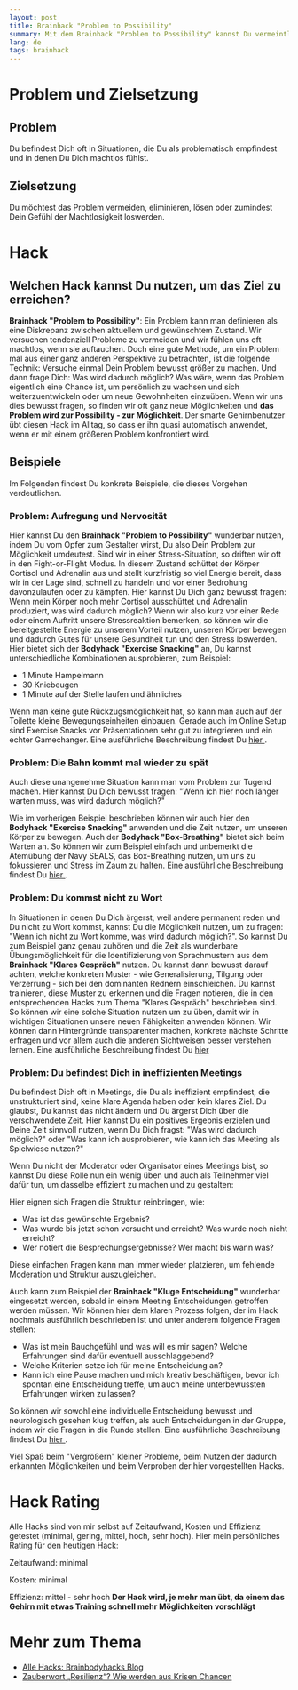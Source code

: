 ```yaml
---
layout: post
title: Brainhack "Problem to Possibility"
summary: Mit dem Brainhack "Problem to Possibility" kannst Du vermeintliche Probleme in Möglichkeiten verwandeln.
lang: de
tags: brainhack
---
```


# Problem und Zielsetzung

## Problem
Du befindest Dich oft in Situationen, die Du als problematisch empfindest und in denen Du Dich machtlos fühlst.

## Zielsetzung
Du möchtest das Problem vermeiden, eliminieren, lösen oder zumindest Dein Gefühl der Machtlosigkeit loswerden.

# Hack

## Welchen Hack kannst Du nutzen, um das Ziel zu erreichen?
**Brainhack "Problem to Possibility"**:
Ein Problem kann man definieren als eine Diskrepanz zwischen aktuellem und gewünschtem Zustand. Wir versuchen tendenziell Probleme zu vermeiden und wir fühlen uns oft machtlos, wenn sie auftauchen.
Doch eine gute Methode, um ein Problem mal aus einer ganz anderen Perspektive zu betrachten, ist die folgende Technik:
Versuche einmal Dein Problem bewusst größer zu machen. Und dann frage Dich: Was wird dadurch möglich?
Was wäre, wenn das Problem eigentlich eine Chance ist, um persönlich zu wachsen und sich weiterzuentwickeln oder um neue Gewohnheiten einzuüben.
Wenn wir uns dies bewusst fragen, so finden wir oft ganz neue Möglichkeiten und **das Problem wird zur Possibility - zur Möglichkeit**.
Der smarte Gehirnbenutzer übt diesen Hack im Alltag, so dass er ihn quasi automatisch anwendet, wenn er mit einem größeren Problem konfrontiert wird.

## Beispiele
Im Folgenden findest Du konkrete Beispiele, die dieses Vorgehen verdeutlichen.

### Problem: Aufregung und Nervosität
Hier kannst Du den **Brainhack "Problem to Possibility"** wunderbar nutzen, indem Du vom Opfer zum Gestalter wirst, Du also Dein Problem zur Möglichkeit umdeutest.
Sind wir in einer Stress-Situation, so driften wir oft in den Fight-or-Flight Modus. In diesem Zustand schüttet der Körper Cortisol und Adrenalin aus und stellt kurzfristig so viel Energie bereit, dass wir in der Lage sind, schnell zu handeln und vor einer Bedrohung davonzulaufen oder zu kämpfen.
Hier kannst Du Dich ganz bewusst fragen: Wenn mein Körper noch mehr Cortisol ausschüttet und Adrenalin produziert, was wird dadurch möglich?
Wenn wir also kurz vor einer Rede oder einem Auftritt unsere Stressreaktion bemerken, so können wir die bereitgestellte Energie zu unserem Vorteil nutzen, unseren Körper bewegen und dadurch Gutes für unsere Gesundheit tun und den Stress loswerden. Hier bietet sich der **Bodyhack "Exercise Snacking"** an, Du kannst unterschiedliche Kombinationen ausprobieren, zum Beispiel:
- 1 Minute Hampelmann
- 30 Kniebeugen
- 1 Minute auf der Stelle laufen und ähnliches

Wenn man keine gute Rückzugsmöglichkeit hat, so kann man auch auf der Toilette kleine Bewegungseinheiten einbauen. 
Gerade auch im Online Setup sind Exercise Snacks vor Präsentationen sehr gut zu integrieren und ein echter Gamechanger.
Eine ausführliche Beschreibung findest Du [hier ](https://brainbodyhacks.github.io/2024/01/09/bodyhack-exercise-snacking/).

### Problem: Die Bahn kommt mal wieder zu spät
Auch diese unangenehme Situation kann man vom Problem zur Tugend machen.
Hier kannst Du Dich bewusst fragen: "Wenn ich hier noch länger warten muss, was wird dadurch möglich?"

Wie im vorherigen Beispiel beschrieben können wir auch hier den **Bodyhack "Exercise Snacking"** anwenden und die Zeit nutzen, um unseren Körper zu bewegen.
Auch der **Bodyhack "Box-Breathing"** bietet sich beim Warten an. So können wir zum Beispiel einfach und unbemerkt die Atemübung der Navy SEALS, das Box-Breathing nutzen, um uns zu fokussieren und Stress im Zaum zu halten.
Eine ausführliche Beschreibung findest Du [hier ](https://brainbodyhacks.github.io/2024/01/20/box-breathing/).

### Problem: Du kommst nicht zu Wort
In Situationen in denen Du Dich ärgerst, weil andere permanent reden und Du nicht zu Wort kommst, kannst Du die Möglichkeit nutzen, um zu fragen: "Wenn ich nicht zu Wort komme, was wird dadurch möglich?". So kannst Du zum Beispiel ganz genau zuhören und die Zeit als wunderbare Übungsmöglichkeit für die Identifizierung von Sprachmustern aus dem **Brainhack "Klares Gespräch"** nutzen. Du kannst dann bewusst darauf achten, welche konkreten Muster - wie Generalisierung, Tilgung oder Verzerrung - sich bei den dominanten Rednern einschleichen. Du kannst trainieren, diese Muster zu erkennen und die Fragen notieren, die in den entsprechenden Hacks zum Thema "Klares Gespräch" beschrieben sind. 
So können wir eine solche Situation nutzen um zu üben, damit wir in wichtigen Situationen unsere neuen Fähigkeiten anwenden können. Wir können dann Hintergründe transparenter machen, konkrete nächste Schritte erfragen und vor allem auch die anderen Sichtweisen besser verstehen lernen.
Eine ausführliche Beschreibung findest Du [hier ](https://brainbodyhacks.github.io/2024/01/21/klares-gespr%C3%A4ch-teil-1/)

### Problem: Du befindest Dich in ineffizienten Meetings
Du befindest Dich oft in Meetings, die Du als ineffizient empfindest, die unstrukturiert sind, keine klare Agenda haben oder kein klares Ziel. Du glaubst, Du kannst das nicht ändern und Du ärgerst Dich über die verschwendete Zeit. Hier kannst Du ein positives Ergebnis erzielen und Deine Zeit sinnvoll nutzen, wenn Du Dich fragst: "Was wird dadurch möglich?" oder "Was kann ich ausprobieren, wie kann ich das Meeting als Spielwiese nutzen?"

Wenn Du nicht der Moderator oder Organisator eines Meetings bist, so kannst Du diese Rolle nun ein wenig üben und auch als Teilnehmer viel dafür tun, um dasselbe effizient zu machen und zu gestalten:

Hier eignen sich Fragen die Struktur reinbringen, wie:
- Was ist das gewünschte Ergebnis?
- Was wurde bis jetzt schon versucht und erreicht? Was wurde noch nicht erreicht?
- Wer notiert die Besprechungsergebnisse? Wer macht bis wann was?

Diese einfachen Fragen kann man immer wieder platzieren, um fehlende Moderation und Struktur auszugleichen.

Auch kann zum Beispiel der **Brainhack "Kluge Entscheidung"** wunderbar eingesetzt werden, sobald in einem Meeting Entscheidungen getroffen werden müssen.
Wir können hier dem klaren Prozess folgen, der im Hack nochmals ausführlich beschrieben ist und unter anderem folgende Fragen stellen:

- Was ist mein Bauchgefühl und was will es mir sagen? Welche Erfahrungen sind dafür eventuell ausschlaggebend?
- Welche Kriterien setze ich für meine Entscheidung an?
- Kann ich eine Pause machen und mich kreativ beschäftigen, bevor ich spontan eine Entscheidung treffe, um auch meine unterbewussten Erfahrungen wirken zu lassen?

So können wir sowohl eine individuelle Entscheidung bewusst und neurologisch gesehen klug treffen, als auch Entscheidungen in der Gruppe, indem wir die Fragen in die Runde stellen.
Eine ausführliche Beschreibung findest Du [hier ](https://brainbodyhacks.github.io/2024/01/08/kluge-entscheidung/).

Viel Spaß beim "Vergrößern" kleiner Probleme, beim Nutzen der dadurch erkannten Möglichkeiten und beim  Verproben der hier vorgestellten Hacks.

# Hack Rating
Alle Hacks sind von mir selbst auf Zeitaufwand, Kosten und Effizienz getestet (minimal, gering, mittel, hoch, sehr hoch). Hier mein persönliches Rating für den heutigen Hack:

Zeitaufwand: minimal

Kosten: minimal

Effizienz:  mittel - sehr hoch __Der Hack wird, je mehr man übt, da einem das Gehirn mit etwas Training schnell mehr Möglichkeiten vorschlägt__

# Mehr zum Thema
- [Alle Hacks: Brainbodyhacks Blog](/blog/)
- [Zauberwort „Resilienz“? Wie werden aus Krisen Chancen](https://www.researchgate.net/publication/341454232_Zauberwort_Resilienz_Wie_werden_aus_Krisen_Chancen)

